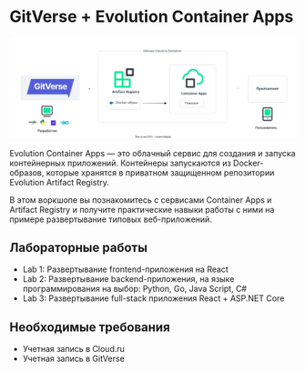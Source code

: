# GitVerse + Evolution Container Apps

![revision-running](images/gitverse_containerapps.svg)

Evolution Container Apps — это облачный сервис для создания и запуска контейнерных приложений. Контейнеры запускаются из Docker-образов, которые хранятся в приватном защищенном репозитории Evolution Artifact Registry. 

В этом воркшопе вы познакомитесь с сервисами Container Apps и Artifact Registry и получите практические навыки работы с ними на примере развертывание типовых веб-приложений. 

## Лабораторные работы
- Lab 1: Развертывание frontend-приложения на React
- Lab 2: Развертывание backend-приложения, на языке программирования на выбор: Python, Go, Java Script, C#
- Lab 3: Развертывание full-stack приложения React + ASP.NET Core

## Необходимые требования
- Учетная запись в Cloud.ru
- Учетная запись в GitVerse
